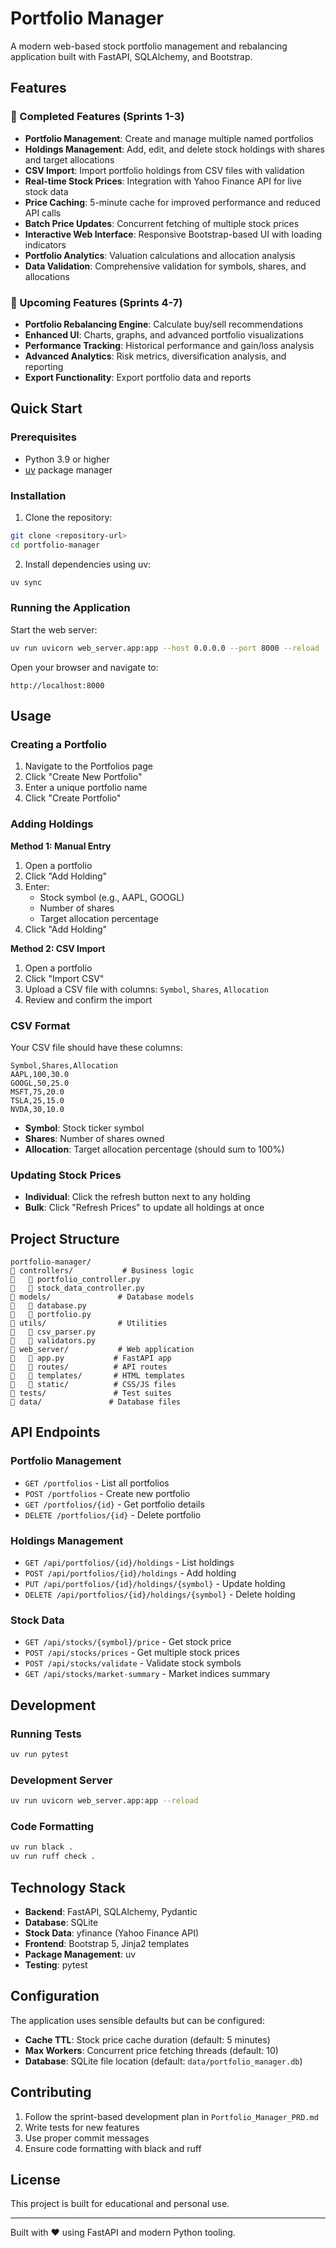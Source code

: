 # Portfolio Manager

A modern web-based stock portfolio management and rebalancing application built with FastAPI, SQLAlchemy, and Bootstrap.

## Features

###  Completed Features (Sprints 1-3)

- **Portfolio Management**: Create and manage multiple named portfolios
- **Holdings Management**: Add, edit, and delete stock holdings with shares and target allocations
- **CSV Import**: Import portfolio holdings from CSV files with validation
- **Real-time Stock Prices**: Integration with Yahoo Finance API for live stock data
- **Price Caching**: 5-minute cache for improved performance and reduced API calls
- **Batch Price Updates**: Concurrent fetching of multiple stock prices
- **Interactive Web Interface**: Responsive Bootstrap-based UI with loading indicators
- **Portfolio Analytics**: Valuation calculations and allocation analysis
- **Data Validation**: Comprehensive validation for symbols, shares, and allocations

### 🚀 Upcoming Features (Sprints 4-7)

- **Portfolio Rebalancing Engine**: Calculate buy/sell recommendations
- **Enhanced UI**: Charts, graphs, and advanced portfolio visualizations
- **Performance Tracking**: Historical performance and gain/loss analysis
- **Advanced Analytics**: Risk metrics, diversification analysis, and reporting
- **Export Functionality**: Export portfolio data and reports

## Quick Start

### Prerequisites

- Python 3.9 or higher
- [uv](https://docs.astral.sh/uv/) package manager

### Installation

1. Clone the repository:
```bash
git clone <repository-url>
cd portfolio-manager
```

2. Install dependencies using uv:
```bash
uv sync
```

### Running the Application

Start the web server:
```bash
uv run uvicorn web_server.app:app --host 0.0.0.0 --port 8000 --reload
```

Open your browser and navigate to:
```
http://localhost:8000
```

## Usage

### Creating a Portfolio

1. Navigate to the Portfolios page
2. Click "Create New Portfolio"
3. Enter a unique portfolio name
4. Click "Create Portfolio"

### Adding Holdings

**Method 1: Manual Entry**
1. Open a portfolio
2. Click "Add Holding"
3. Enter:
   - Stock symbol (e.g., AAPL, GOOGL)
   - Number of shares
   - Target allocation percentage
4. Click "Add Holding"

**Method 2: CSV Import**
1. Open a portfolio
2. Click "Import CSV"
3. Upload a CSV file with columns: `Symbol`, `Shares`, `Allocation`
4. Review and confirm the import

### CSV Format

Your CSV file should have these columns:
```csv
Symbol,Shares,Allocation
AAPL,100,30.0
GOOGL,50,25.0
MSFT,75,20.0
TSLA,25,15.0
NVDA,30,10.0
```

- **Symbol**: Stock ticker symbol
- **Shares**: Number of shares owned
- **Allocation**: Target allocation percentage (should sum to 100%)

### Updating Stock Prices

- **Individual**: Click the refresh button next to any holding
- **Bulk**: Click "Refresh Prices" to update all holdings at once

## Project Structure

```
portfolio-manager/
   controllers/           # Business logic
      portfolio_controller.py
      stock_data_controller.py
   models/               # Database models
      database.py
      portfolio.py
   utils/                # Utilities
      csv_parser.py
      validators.py
   web_server/           # Web application
      app.py           # FastAPI app
      routes/          # API routes
      templates/       # HTML templates
      static/          # CSS/JS files
   tests/               # Test suites
   data/               # Database files
```

## API Endpoints

### Portfolio Management
- `GET /portfolios` - List all portfolios
- `POST /portfolios` - Create new portfolio
- `GET /portfolios/{id}` - Get portfolio details
- `DELETE /portfolios/{id}` - Delete portfolio

### Holdings Management
- `GET /api/portfolios/{id}/holdings` - List holdings
- `POST /api/portfolios/{id}/holdings` - Add holding
- `PUT /api/portfolios/{id}/holdings/{symbol}` - Update holding
- `DELETE /api/portfolios/{id}/holdings/{symbol}` - Delete holding

### Stock Data
- `GET /api/stocks/{symbol}/price` - Get stock price
- `POST /api/stocks/prices` - Get multiple stock prices
- `POST /api/stocks/validate` - Validate stock symbols
- `GET /api/stocks/market-summary` - Market indices summary

## Development

### Running Tests

```bash
uv run pytest
```

### Development Server

```bash
uv run uvicorn web_server.app:app --reload
```

### Code Formatting

```bash
uv run black .
uv run ruff check .
```

## Technology Stack

- **Backend**: FastAPI, SQLAlchemy, Pydantic
- **Database**: SQLite
- **Stock Data**: yfinance (Yahoo Finance API)
- **Frontend**: Bootstrap 5, Jinja2 templates
- **Package Management**: uv
- **Testing**: pytest

## Configuration

The application uses sensible defaults but can be configured:

- **Cache TTL**: Stock price cache duration (default: 5 minutes)
- **Max Workers**: Concurrent price fetching threads (default: 10)
- **Database**: SQLite file location (default: `data/portfolio_manager.db`)

## Contributing

1. Follow the sprint-based development plan in `Portfolio_Manager_PRD.md`
2. Write tests for new features
3. Use proper commit messages
4. Ensure code formatting with black and ruff

## License

This project is built for educational and personal use.

---

Built with ❤️ using FastAPI and modern Python tooling.
